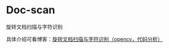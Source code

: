 # Doc-scan
旋转文档扫描与字符识别

具体介绍可看博客：[旋转文档扫描与字符识别（opencv，代码分析）](https://blog.csdn.net/qq_45550375/article/details/125966520)
